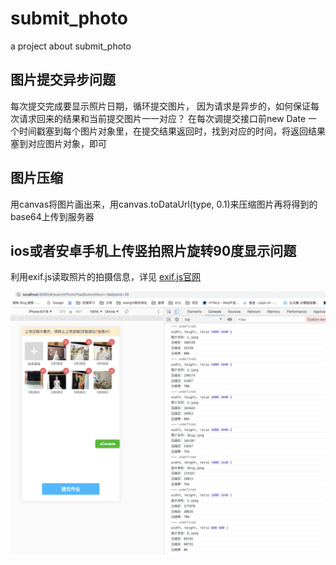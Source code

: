 # submit_photo
a project about submit_photo

## 图片提交异步问题
每次提交完成要显示照片日期，循环提交图片， 因为请求是异步的，如何保证每次请求回来的结果和当前提交图片一一对应？
在每次调提交接口前new Date 一个时间戳塞到每个图片对象里，在提交结果返回时，找到对应的时间，将返回结果塞到对应图片对象，即可


## 图片压缩
用canvas将图片画出来，用canvas.toDataUrl(type, 0.1)来压缩图片再将得到的base64上传到服务器

## ios或者安卓手机上传竖拍照片旋转90度显示问题
利用exif.js读取照片的拍摄信息，详见  [exif.js官网](http://code.ciaoca.com/javascript/exif-js/)

![示例图片](./show.jpg)

